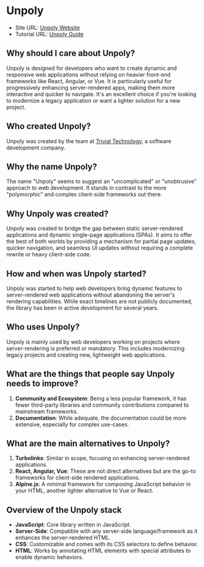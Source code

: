 # Unpoly

- Site URL: [Unpoly Website](https://unpoly.com/)
- Tutorial URL: [Unpoly Guide](https://unpoly.com/guide)

## Why should I care about Unpoly?

Unpoly is designed for developers who want to create dynamic and responsive web applications without relying on heavier front-end frameworks like React, Angular, or Vue. It is particularly useful for progressively enhancing server-rendered apps, making them more interactive and quicker to navigate. It's an excellent choice if you're looking to modernize a legacy application or want a lighter solution for a new project.

## Who created Unpoly?

Unpoly was created by the team at [Trivial Technology](https://trivial.de/), a software development company.

## Why the name Unpoly?

The name "Unpoly" seems to suggest an "uncomplicated" or "unobtrusive" approach to web development. It stands in contrast to the more "polymorphic" and complex client-side frameworks out there.

## Why Unpoly was created?

Unpoly was created to bridge the gap between static server-rendered applications and dynamic single-page applications (SPAs). It aims to offer the best of both worlds by providing a mechanism for partial page updates, quicker navigation, and seamless UI updates without requiring a complete rewrite or heavy client-side code.

## How and when was Unpoly started?

Unpoly was started to help web developers bring dynamic features to server-rendered web applications without abandoning the server's rendering capabilities. While exact timelines are not publicly documented, the library has been in active development for several years.

## Who uses Unpoly?

Unpoly is mainly used by web developers working on projects where server-rendering is preferred or mandatory. This includes modernizing legacy projects and creating new, lightweight web applications.

## What are the things that people say Unpoly needs to improve?

1. **Community and Ecosystem**: Being a less popular framework, it has fewer third-party libraries and community contributions compared to mainstream frameworks.
2. **Documentation**: While adequate, the documentation could be more extensive, especially for complex use-cases.

## What are the main alternatives to Unpoly?

1. **Turbolinks**: Similar in scope, focusing on enhancing server-rendered applications.
2. **React, Angular, Vue**: These are not direct alternatives but are the go-to frameworks for client-side rendered applications.
3. **Alpine.js**: A minimal framework for composing JavaScript behavior in your HTML, another lighter alternative to Vue or React.

## Overview of the Unpoly stack

- **JavaScript**: Core library written in JavaScript.
- **Server-Side**: Compatible with any server-side language/framework as it enhances the server-rendered HTML.
- **CSS**: Customizable and comes with its CSS selectors to define behavior.
- **HTML**: Works by annotating HTML elements with special attributes to enable dynamic behaviors.
